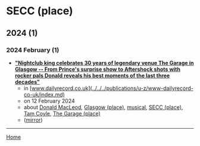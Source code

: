 # SECC (place)

## 2024 (1)

### 2024 February (1)

 - [**"Nightclub king celebrates 30 years of legendary venue The Garage in Glasgow -- From Prince's surprise show to Aftershock shots with rocker pals Donald reveals his best moments of the last three decades"**](https://www.dailyrecord.co.uk/news/scottish-news/nightclub-king-celebrates-30-years-32103633)
    - in [www.dailyrecord.co.uk](../../../publications/u-z/www-dailyrecord-co-uk/index.md)
    - on 12 February 2024
    - about [Donald MacLeod](../../../topics/donald-macleod/index.md), [Glasgow (place)](../../../topics/place/glasgow/index.md), [musical](../../../topics/musical/index.md), [SECC (place)](../../../topics/place/secc/index.md), [Tam Coyle](../../../topics/tam-coyle/index.md), [The Garage (place)](../../../topics/place/the-garage/index.md)
    - ([mirror](https://web.archive.org/web/*/https://www.dailyrecord.co.uk/news/scottish-news/nightclub-king-celebrates-30-years-32103633))

----

[Home](../index.md)
